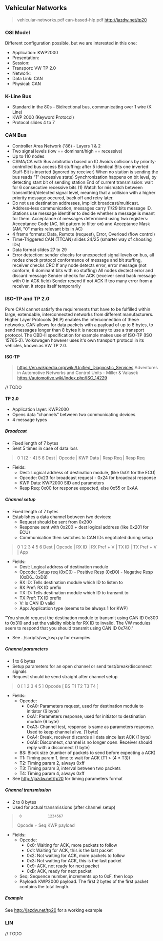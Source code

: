 ## Vehicular Networks

> vehicular-networks.pdf
> can-based-hlp.pdf
> http://jazdw.net/tp20

### OSI Model
Different configuration possible, but we are interested in this one:

- Application:  KWP2000
- Presentation:
- Session:
- Transport:    VW TP 2.0
- Network:
- Data Link:    CAN
- Physical:     CAN


### K-Line Bus
- Standard in the 80s - Bidirectional bus, communicating over 1 wire (K Line)
- KWP 2000 (Keyword Protocol)
- Protocol slides 4 to 7

### CAN Bus
- Controller Area Network ('86) - Layers 1 & 2
- Two signal levels (low == dominant/high == recessive)
- Up to 110 nodes
- CSMA/CA with Bus arbitration based on ID
  Avoids collisions by priority-controlled bus access
  Bit stuffing: after 5 identical Bits one inverted Stuff-Bit is inserted
  (ignored by receiver)
  When no station is sending the bus reads “1” (recessive state)
  Synchronization happens on bit level, by detecting start bit of sending
  station
  End of current transmission: wait for 6 consecutive recessive bits (1)
  Watch for mismatch between transmitted/detected signal level, meaning that
  a collision with a higher priority message occured, back off and retry later.
- Do not use destination addresses, implicit broadcast/multicast.
  Address-less communication, messages carry 11/29 bits message ID.
  Stations use message identifier to decide whether a message is meant
  for them.
  Acceptance of messages determined using two registers: Acceptance Code (AC,
  bit pattern to filter on) and Acceptance Mask (AM, "0" marks relevant bits
  in AC)
- 4 frame formats: Data, Remote (request), Error, Overload (flow control)
- Time-Triggered CAN (TTCAN) slides 24/25 (smarter way of choosing IDs)
- Data format slides 27 to 29
- Error detection: sender checks for unexpected signal levels on bus, all nodes
  check protocol conformance of message and bit stuffing, receiver checks CRC
  If any node detects error, error message (not conform, 6 dominant bits with no
  stuffing)
  All nodes dectect error and discard message
  Sender checks for ACK (receiver send back message with 0 in ACK field)
  Sender resend if not ACK
  If too many error from a receiver, it stops itself temporarily

### ISO-TP and TP 2.0

Pure CAN cannot satisfy the requirements that have to be fulfilled within
large, extendable, interconnected networks from different manufacturers.
Higher Layer Protocols (HLP) enables the interconnection of these networks.
CAN allows for data packets with a payload of up to 8 bytes, to send messages
longer than 8 bytes it is necessary to use a transport protocol. The OBD-II
specification for example makes use of ISO-TP (ISO 15765-2). Volkswagen however
uses it's own transport protocol in its vehicles, known as VW TP 2.0.

#### ISO-TP

> https://en.wikipedia.org/wiki/Unified_Diagnostic_Services
> Adventures in Automotive Networks and Control Units - Miller & Valasek
> https://automotive.wiki/index.php/ISO_14229

// TODO

#### TP 2.0
- Application layer: KWP2000
- Opens data "channels" between two communicating devices.
- 4 message types

##### Broadcast
- Fixed length of 7 bytes
- Sent 5 times in case of data loss
>  0       1      [2 - 4]       5          6
> Dest | Opcode | KWP Data | Resp Req | Resp Req
- Fields:
    - Dest:     Logical address of destination module, (like 0x01 for the ECU)
    - Opcode:   0x23 for broadcast request - 0x24 for broadcast response
    - KWP Data: KWP2000 SID and parameters
    - Resp Req: 0x00 for response expected, else 0x55 or 0xAA

##### Channel setup
- Fixed length of 7 bytes
- Establishes a data channel between two devices:
    - Request should be sent from 0x200
    - Response sent with 0x200 + dest logical address (like 0x201 for ECU)
    - Communication then switches to CAN IDs negotiated during setup
>  0       1         2         3          4          5          6
> Dest | Opcode | RX ID | RX Pref + V | TX ID | TX Pref + V |  App
- Fields:
    - Dest:    Logical address of destination module
    - Opcode:  Setup req (0xC0) - Positive Resp (0xD0) - Negative Resp (0xD6...0xD8)
    - RX ID:   Tells destination module which ID to listen to
    - RX Pref: RX ID prefix
    - TX ID:   Tells destination module which ID to transmit to
    - TX Pref: TX ID prefix
    - V:       Is CAN ID valid
    - App:     Application type (seems to be always 1 for KWP)

"You should request the destination module to transmit using CAN ID 0x300 to
0x310 and set the validity nibble for RX ID to invalid. The VW modules seem to
respond that you should transmit using CAN ID 0x740."

- See ../scripts/vw_kwp.py for examples

##### Channel parameters
- 1 to 6 bytes
- Setup parameters for an open channel or send test/break/disconnect signals
- Request should be send straight after channel setup
> 0      [ 1   2  3  4  5 ]
> Opcode [ BS T1 T2 T3 T4 ]
- Fields:
    - Opcode:
        - 0xA0: Parameters request, used for destination module to initiator
          (6 byte)
        - 0xA1: Parameters response, used for initiator to destination module
          (6 byte)
        - 0xA3: Channel test, response is same as parameters response. Used to
          keep channel alive. (1 byte)
        - 0xA4: Break, receiver discards all data since last ACK (1 byte)
        - 0xA8: Disconnect, channel is no longer open. Receiver should reply
          with a disconnect (1 byte)
    - BS: Block size (number of packets to send before expecting a ACK)
    - T1: Timing param 1, time to wait for ACK (T1 > (4 * T3))
    - T2: Timing param 2, always 0xff
    - T3: Timing param 3, interval between two packets
    - T4: Timing param 4, always 0xff
- See http://jazdw.net/tp20 for timing parameters format

##### Channel transmission
- 2 to 8 bytes
- Used for actual transmissions (after channel setup)
>      0            1234567
> Opcode + Seq    KWP payload
- Fields:
    - Opcode:
        - 0x0: Waiting for ACK, more packets to follow
        - 0x1: Waiting for ACK, this is the last packet
        - 0x2: Not waiting for ACK, more packets to follow
        - 0x3: Not waiting for ACK, this is the last packet
        - 0x9: ACK, not ready for next packet
        - 0xB: ACK, ready for next packet
   - Seq: Sequence number, increments up to 0xF, then loop
   - Payload: KWP2000 payload. The first 2 bytes of the first packet contains
     the total length.

##### Example
See http://jazdw.net/tp20 for a working example

### LIN
// TODO


